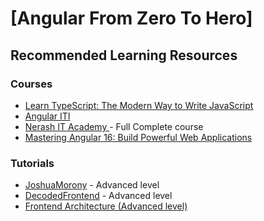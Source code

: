 # [Angular From Zero To Hero]

## Recommended Learning Resources

### Courses
- [Learn TypeScript: The Modern Way to Write JavaScript](https://www.youtube.com/playlist?list=PL1BztTYDF-QNrddrcvejiw5vxSZSPIRfn)
- [Angular ITI](https://drive.google.com/drive/folders/19DU_0UiuZm1-2kSnQIkncmZxCUePCzKP)
- [Nerash IT Academy ](https://www.youtube.com/playlist?list=PLXHLAo6ZUDp0qBkqxGNxKgxpztJdZ7Okw) - Full Complete course
- [Mastering Angular 16: Build Powerful Web Applications](https://www.youtube.com/playlist?list=PL1BztTYDF-QNlGo5-g65Xj1mINHYk_FM9)

### Tutorials
- [JoshuaMorony](https://www.youtube.com/@JoshuaMorony/playlists) - Advanced level
- [DecodedFrontend](https://www.youtube.com/@DecodedFrontend/featured) - Advanced level
- [Frontend Architecture (Advanced level)](https://www.youtube.com/@d.zhiganov)
